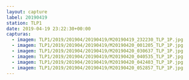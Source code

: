```yaml
---
layout: capture
label: 20190419
station: TLP1
date: 2019-04-19 23:22:30+00:00
capturas:
  - imagem: TLP1/2019/201904/20190419/M20190419_232230_TLP_1P.jpg
  - imagem: TLP1/2019/201904/20190419/M20190420_001205_TLP_1P.jpg
  - imagem: TLP1/2019/201904/20190419/M20190420_030637_TLP_1P.jpg
  - imagem: TLP1/2019/201904/20190419/M20190420_040535_TLP_1P.jpg
  - imagem: TLP1/2019/201904/20190419/M20190420_042403_TLP_1P.jpg
  - imagem: TLP1/2019/201904/20190419/M20190420_052857_TLP_1P.jpg
---
```

